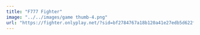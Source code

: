 ```yaml
---
title: "F777 Fighter"
image: "../../images/game thumb-4.png"
url: "https://fighter.onlyplay.net/?sid=bf2784767a18b120a41e27edb5d622f5af424a4a6a32dc75fcac5b5333f0647ff533652ecd6fd5f0c758e067b8d2e7105d2dc031348251b973afa24495aae3cc&gid=8133722&api=api.onlyplay.net/api&pid=1"
---
```

